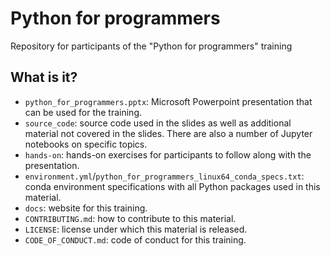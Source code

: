 # Python for programmers

Repository for participants of the "Python for programmers" training


## What is it?

* `python_for_programmers.pptx`: Microsoft Powerpoint presentation that can be
  used for the training.
* `source_code`: source code used in the slides as well as additional material
  not covered in the slides.  There are also a number of Jupyter notebooks on
  specific topics.
* `hands-on`: hands-on exercises for participants to follow along with the
  presentation.
* `environment.yml`/`python_for_programmers_linux64_conda_specs.txt`: conda
  environment specifications with all Python packages used in this material.
* `docs`: website for this training.
* `CONTRIBUTING.md`: how to contribute to this material.
* `LICENSE`: license under which this material is released.
* `CODE_OF_CONDUCT.md`: code of conduct for this training.

